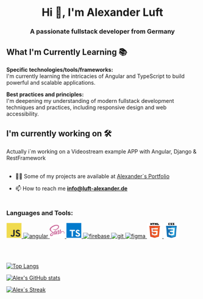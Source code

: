 <h1 align="center">Hi 👋, I'm Alexander Luft</h1>
<h3 align="center">A passionate fullstack developer from Germany</h3>

## What I'm Currently Learning 📚

**Specific technologies/tools/frameworks:**  
I'm currently learning the intricacies of Angular and TypeScript to build powerful and scalable applications.

**Best practices and principles:**  
I'm deepening my understanding of modern fullstack development techniques and practices, including responsive design and web accessibility.


## I'm currently working on 🛠
Actually i`m working on a Videostream example APP with Angular, Django & RestFramework<br><br>

- 👨‍💻 Some of my projects are available at <a href="https://luft-alexander.de" title="Alexander Luft Portfolio">
    Alexander`s Portfolio
</a>


- 📫 How to reach me **info@luft-alexander.de**<br><br>

<h3 align="left">Languages and Tools:</h3>
<p align="left">
      <a href="https://developer.mozilla.org/en-US/docs/Web/JavaScript" target="_blank" rel="noreferrer">
    <img src="https://raw.githubusercontent.com/devicons/devicon/master/icons/javascript/javascript-original.svg" alt="javascript" width="40" height="40"/>
  </a>
  <a href="https://angular.io" target="_blank" rel="noreferrer">
    <img src="https://angular.io/assets/images/logos/angular/angular.svg" alt="angular" width="40" height="40"/>
  </a>
    <a href="https://sass-lang.com" target="_blank" rel="noreferrer">
    <img src="https://raw.githubusercontent.com/devicons/devicon/master/icons/sass/sass-original.svg" alt="sass" width="40" height="40"/>
  </a>
  <a href="https://www.typescriptlang.org/" target="_blank" rel="noreferrer">
    <img src="https://raw.githubusercontent.com/devicons/devicon/master/icons/typescript/typescript-original.svg" alt="typescript" width="40" height="40"/>
  </a>
  <a href="https://firebase.google.com/" target="_blank" rel="noreferrer">
    <img src="https://www.vectorlogo.zone/logos/firebase/firebase-icon.svg" alt="firebase" width="40" height="40"/>
  </a>
  <a href="https://git-scm.com/" target="_blank" rel="noreferrer">
    <img src="https://www.vectorlogo.zone/logos/git-scm/git-scm-icon.svg" alt="git" width="40" height="40"/>
  </a>
  <a href="https://www.figma.com/" target="_blank" rel="noreferrer">
    <img src="https://www.vectorlogo.zone/logos/figma/figma-icon.svg" alt="figma" width="40" height="40"/>
  </a>
  <a href="https://www.w3.org/html/" target="_blank" rel="noreferrer">
    <img src="https://raw.githubusercontent.com/devicons/devicon/master/icons/html5/html5-original-wordmark.svg" alt="html5" width="40" height="40"/>
  </a>
  <a href="https://www.w3schools.com/css/" target="_blank" rel="noreferrer">
    <img src="https://raw.githubusercontent.com/devicons/devicon/master/icons/css3/css3-original-wordmark.svg" alt="css3" width="40" height="40"/>
  </a>
</p>
<br><br>

[![Top Langs](https://github-readme-stats.vercel.app/api/top-langs?username=CybXII&show_icons=true&title_color=ed8326&border=CF871&bg_color=90%2C0E0000%2CFF0000&locale=en&layout=donut-vertical)](https://github.com/CybXII)<br>

[![Alex's GitHub stats](https://github-readme-stats.vercel.app/api?username=CybXII&show_icons=true&title_color=ed8326&border_color=CF871F&bg_color=90%2C0E0000%2CFF0000&locale=en)](https://git.io/streak-stats)<br>

[![Alex`s Streak](https://github-readme-streak-stats.herokuapp.com?user=CybXII&theme=dark&border=CF871F&background=90%2C0E0000%2CFF0000)](https://git.io/streak-stats)

